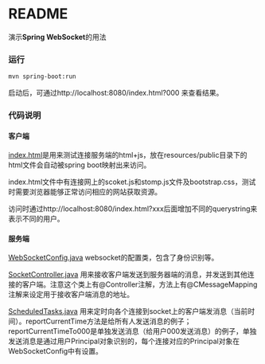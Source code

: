 README
===========================

演示**Spring WebSocket**的用法

### 运行
```bash
mvn spring-boot:run
```
启动后，可通过http://localhost:8080/index.html?000 来查看结果。

### 代码说明

#### 客户端
[index.html](src/main/resources/public/index.html)是用来测试连接服务端的html+js，放在resources/public目录下的html文件会自动被spring boot映射出来访问。

index.html文件中有连接网上的scoket.js和stomp.js文件及bootstrap.css，测试时需要浏览器能够正常访问相应的网站获取资源。

访问时通过http://localhost:8080/index.html?xxx后面增加不同的querystring来表示不同的用户。

#### 服务端
[WebSocketConfig.java](src/main/java/cn/devmgr/tutorial/WebSocketConfig.java) websocket的配置类，包含了身份识别等。

[SocketController.java](src/main/java/cn/devmgr/tutorial/SocketController.java) 用来接收客户端发送到服务器端的消息，并发送到其他连接的客户端。注意这个类上有@Controller注解，方法上有@CMessageMapping注解来设定用于接收客户端消息的地址。

[ScheduledTasks.java](src/main/java/cn/devmgr/tutorial/ScheduledTasks.java) 用来定时向各个连接到socket上的客户端发消息（当前时间）。reportCurrentTime方法是给所有人发送消息的例子；reportCurrentTimeTo000是单独发送消息（给用户000发送消息）的例子，单独发送消息是通过用户Principal对象识别的，每个连接对应的Principal对象在WebSocketConfig中有设置。
